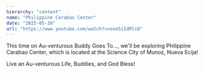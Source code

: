 ```yaml
---
hierarchy: "content"
name: "Philippine Carabao Center"
date: "2025-05-10"
url: "https://www.youtube.com/watch?v=ooe5iIdRlsQ"
---
```


This time on Au-venturous Buddy Goes To..., we'll be exploring Philippine Carabao Center, which is located at the Science City of Munoz, Nueva Ecija!

Live an Au-venturous Life, Buddies, and God Bless!
